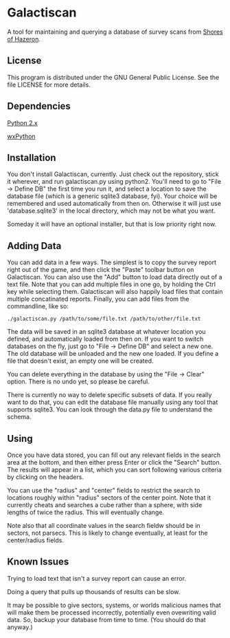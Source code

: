 Galactiscan
===========

A tool for maintaining and querying a database of survey scans from [Shores of Hazeron](http://www.hazeron.com/).



License
-------

This program is distributed under the GNU General Public License.  See the file LICENSE for more details.



Dependencies
------------

[Python 2.x](http://www.python.org/)

[wxPython](http://www.wxpython.org/)



Installation
------------

You don't install Galactiscan, currently.  Just check out the repository, stick it wherever, and run galactiscan.py using python2.  You'll need to go to "File -> Define DB" the first time you run it, and select a location to save the database file (which is a generic sqlite3 database, fyi).  Your choice will be remembered and used automatically from then on.  Otherwise it will just use 'database.sqlite3' in the local directory, which may not be what you want.

Someday it will have an optional installer, but that is low priority right now.



Adding Data
-----------

You can add data in a few ways.  The simplest is to copy the survey report right out of the game, and then click the "Paste" toolbar button on Galactiscan.  You can also use the "Add" button to load data directly out of a text file.  Note that you can add multiple files in one go, by holding the Ctrl key while selecting them.  Galactiscan will also happily load files that contain multiple concatinated reports.  Finally, you can add files from the commandline, like so:

`./galactiscan.py /path/to/some/file.txt /path/to/other/file.txt`

The data will be saved in an sqlite3 database at whatever location you defined, and automatically loaded from then on.  If you want to switch databases on the fly, just go to "File -> Define DB" and select a new one.  The old database will be unloaded and the new one loaded.  If you define a file that doesn't exist, an empty one will be created.

You can delete everything in the database by using the "File -> Clear" option.  There is no undo yet, so please be careful.

There is currently no way to delete specific subsets of data.  If you really want to do that, you can edit the database file manually using any tool that supports sqlite3.  You can look through the data.py file to understand the schema.



Using
-----

Once you have data stored, you can fill out any relevant fields in the search area at the bottom, and then either press Enter or click the "Search" button.  The results will appear in a list, which you can sort following various criteria by clicking on the headers.

You can use the "radius" and "center" fields to restrict the search to locations roughly within "radius" sectors of the center point.  Note that it currently cheats and searches a cube rather than a sphere, with side lengths of twice the radius.  This will eventually change.

Note also that all coordinate values in the search fieldw should be in sectors, not parsecs.  This is likely to change eventually, at least for the center/radius fields.


Known Issues
------------

Trying to load text that isn't a survey report can cause an error.

Doing a query that pulls up thousands of results can be slow.

It may be possible to give sectors, systems, or worlds malicious names that will make them be processed incorrectly, potentially even ovewriting valid data.  So, backup your database from time to time.  (You should do that anyway.)
